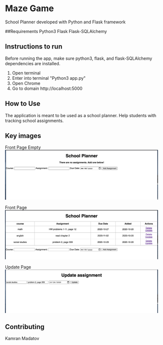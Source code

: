 # Maze Game

School Planner developed with Python and Flask framework

##Requirements 
Python3
Flask
Flask-SQLAlchemy

## Instructions to run

Before running the app, make sure python3, flask, and flask-SQLAlchemy dependencies are installed.

1. Open terminal
2. Enter into terminal "Python3 app.py"
3. Open Chrome
4. Go to domain http://localhost:5000

## How to Use
	
The application is meant to be used as a school planner. Help students with tracking school assignments. 

## Key images

Front Page Empty
![alt text](/EmptyPage.png)

Front Page
![alt text](/FrontPage.png)

Update Page
![alt text](/UpdatePage.png)

## Contributing
Kamran Madatov